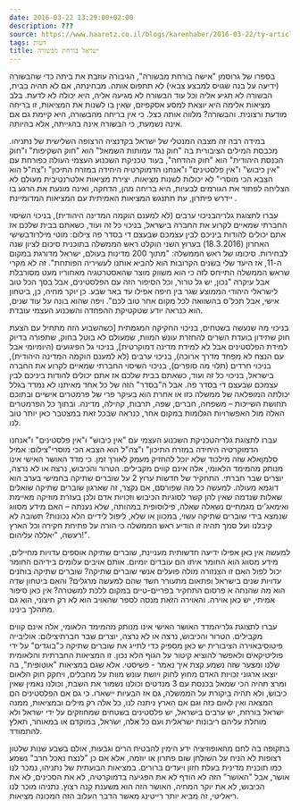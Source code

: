 ```yaml
---
date: 2016-03-22 13:29:00+02:00
description: ???
source: https://www.haaretz.co.il/blogs/karenhaber/2016-03-22/ty-article/0000017f-f8a6-d460-afff-fbe62a790000
tags: דעות
title: ישראל בורחת מבשורה
---
```


בספרו של גרוסמן "אישה בורחת מבשורה", הגיבורה עוזבת את ביתה כדי שהבשורה (ידיעה על בנה שגויס למבצע צבאי) לא תתפוס אותה. מבחינתה, אם לא תהיה בבית, הבשורה לא תגיע אליה וכל עוד הבשורה לא מגיעה אליה, היא יכולה לא לדעת. בלב מציאות אלימה היא יוצאת למסע אסקפיזם, שאין בו לשנות את המציאות, זו בריחה מודעת ורצונית. והבשורה? מלווה אותה כצל. כי אין בריחה מהבשורה, היא קיימת גם אם אינה נשמעת, כי הבשורה אינה בהגייתה, אלא בהיותה.

במידה רבה זה מצבה המנטלי של ישראל בקדנציה הרצופה השלישית של נתניהו. מכבסת המילים הציבורית בה "חוק נגד עמותות השמאל" הוא "חוק השקיפות" ו"חוק הכנסת היהודית" הוא "חוק ההדחה", בעוד טכניקת השכנוע העצמי העולה כפורחת עם "אין כיבוש" ו"אין פלסטינים" ו"אנחנו הדמוקרטיה היחידה במזרח התיכון" ו"צה"ל הוא הצבא הכי מוסרי" לא יכולות לשנות מציאות. יצירת מציאות אלטרנטיבית מעולם לא הצליחה לפתור את הגורמים לבעיות, היא בריחה מהן, הדחקה, ואינה מונעת את הרגע בו יידרש פיתרון, עת תתנגש המציאות האמיתית עם המציאות המדומיינת .

 עברו לתצוגת גלריהבניכוי ערבים (לא למענם הוקמה המדינה היהודית), בניכוי השיסוי החברתי שמאיים לקרוע את החברה בישראל, בניכוי כל זה ועוד, כשאתם בבית שלכם אז אתם יכולים להודות ביניכם לבין עצמכם שבעצם די בסדר פה צילום: מוטי מילרודבשישי האחרון (18.3.2016) בערוץ השני הוקלט ראש הממשלה בתוכנית סיכום לציון שנה לבחירות. סיכומו של ראש הממשלה: "מתוך 200 מדינות בעולם, ישראל מדורגת במקום ה-11, אז היעד שלי בשנים הקרובות הוא להביא אותנו לעשיריה הפותחת". זה לא מקרי שראש הממשלה התייחס לזה כי הוא משווק מוצר שהאסטרטגיה מאחוריו מעט מסורבלת אבל עיקרה "נכון, יש גל טרור, וכל הסיפור הזה עם הפלסטינים, אבל בסך הכל טוב לישראלי היהודי הממוצע שגר בין חיפה אפילו עד באר שבע. כן יוקר מחיה, כן, ביטחון אישי, אבל תכל'ס בהשוואה לכל מקום אחר טוב לכם". ויפה שהוא בונה על עוד שנים, הוא כנראה יודע שטקטיקת ההפחדה והשכנוע העצמי עובדת.

בניכוי מה שנעשה בשטחים, בניכוי החקיקה המגמתית [כשהשבוע הזה מתחיל עם הצעת חוק שתידון בועדת השרים להחזרת עונש המוות, שמעולם לא בוטל בחוק, שתפורה בדיוק למידת הפלסטינים אבל לא למידת מדינה דמוקרטית], בניכוי גל הפיגועים (היומיומי אבל עם הנצח לא מפחד מדרך ארוכה), בניכוי ערבים (לא למענם הוקמה המדינה היהודית), בניכוי חרדים (תלוי מה סופרים), בניכוי השיסוי החברתי שמאיים לקרוע את החברה בישראל, בניכוי כל זה ועוד, כשאתם בבית שלכם אז אתם יכולים להודות ביניכם לבין עצמכם שבעצם די בסדר פה. אבל ה"בסדר" הזה של כל אחד מאיתנו לא נמדד בגלל יכולתה המופלאה של ממשלה כזו או אחרת הוא בעיקר פרי של פרמטרים אישיים ובתוכם תחושת השייכות – משפחה, חברים, שפה, תרבות, קהילה, מדינה. ובתוך כל הפרמטרים האלה מול האפשרויות הגלומות במקום אחר, כנראה שבכל זאת במצטבר כאן יותר טוב לנו.

 עברו לתצוגת גלריהטכניקת השכנוע העצמי עם "אין כיבוש" ו"אין פלסטינים" ו"אנחנו הדמוקרטיה היחידה במזרח התיכון" ו"צה"ל הוא הצבא הכי מוסרי"צילום: אמיל סלמןאלא שזה מילכוד שלא יוכל להחזיק מעמק לאורך זמן. כי מדד האושר האישי אינו מנותק מהמימד הלאומי, אלה אינם קווים מקבילים. הטרור והכיבוש, נרצה או לא נרצה, יוצרים שבר חברתי. התחקיר של חדשות ערוץ 2 על שוברים שתיקה בחמישי בערב הוא דוגמא מעולה. למעשה כל מה שפורסם, אם נקצר, זה שארגון שוברים שתיקה שואלים שאלות שנדמה שאין להן קשר לסוגיות הכיבוש וזכויות אדם ולכן בעזרת מוזיקה מאיימת ואימאג'ים מגמתיים נשאלה שאלה, פילוסופית במהותה, שלא נענתה – האם מידע מסווג שנמצא בידי שוברים שתיקה עשוי, במכוון או שלא, ליפול לידיים הלא נכונות? תשובה לא קיבלנו ועל סמך תהיה זו הודיע ראש הממשלה כי הורה על פתיחת חקירה וכל הארץ רעשה, "יאללה עליהום!".

למעשה אין כאן אפילו ידיעה חדשותית מעניינת, שוברים שתיקה אוספים עדויות מחיילים, מידע מסווג הוא החומר איתו הם עובדים יומיום. אותם אויבים עלומים בידיהם החומר יכול לפול האם זו הצנזורה מולה פועלים אנשי שוברים שתיקה? שוברים שתיקה בוחנים עדויות שנים בישראל ופתאום מתעורר חשד שהם למעשה מרגלים? והאם ביטחון שדה הוא מה שהנחה א פרסום התחקיר בפריים-טיים במקום ללכת למשטרה? אין כאן סיפור אמיתי, יש כאן אוירה. והאוירה הזאת מנסה לספר שהאויב הוא לא רק חיצוני, הוא גם מתהלך בינינו.

 עברו לתצוגת גלריהמדד האושר האישי אינו מנותק מהמימד הלאומי, אלה אינם קווים מקבילים. הטרור והכיבוש, נרצה או לא נרצה, יוצרים שבר חברתיצילום: אוליבייה פיטוסיבאוירה הציבורית יש כאן מספיק כדי לתייג את שוברים שתיקה כ"בוגדים" על ידי פוליטיקאים ולאפשר להוציא קיטור על הגוף הלא נכון. זו המציאות החברתית והלאומית שלנו ומצער שזה נשמע קצת איך נאמר - פשיסטי. אלא שגם במציאות "אוטופית", בה יוצאו ארגוני זכויות האדם מחוץ לחוק ויושת עונש מוות על מחבלים, ויחקק חוק הלאום ומרצ תהיה הכי שמאל בכנסת עם 3 מנדטים וכולנו נשמור את השבת, וכולנו נאמין שאין כיבוש, ולא תהיה ביקורת על הממשלה, גם אז הבעיות יישארו. כי גם אם הפלסטינים הם המצאה ואין לאום כזה וגם אם הארץ ניתנה לנו, כל אלה רק מילים ובמציאות, ממנה ישראל בורחת, יש ערבים בישראל, יש פלסטינים בשטחים שמחוזקים על ידי ישראל ולא מוחלת עליהם ריבונות ישראלית ועם כל אלה, ישראל, במוקדם או במאוחר, תאלץ להתמודד.

בתקופה בה לחם מהאופוזיציה ידע הימין להבטיח הרים וגבעות, אולם בשבע שנות שלטון רצופות לא הניח על השולחן שום פתרון או יוזמה, אלא אם כן "לנצח נאכל חרב" נשמע כמו תוכנית מדינית בעלת חזון ויעדים ברורים. במציאות הבועתית של נתניהו, נמכר לנו אושר, אבל "האושר" הזה לא הודף לא את הפגיעה בדמוקרטיה, לא את הסכינים, לא את הכיבוש, לא את יוקר המחיה, האושר הזה הוא משענת קנה רצוץ. נתניהו מוכר לנו ריאליטי, זה מביא יותר רייטינג מאשר הדבר העלוב הזה המכונה מציאות.